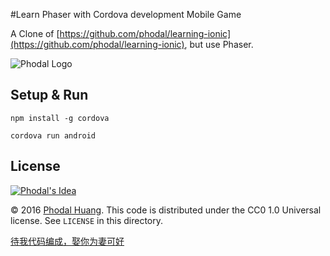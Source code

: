 #Learn Phaser with Cordova development Mobile Game

A Clone of [https://github.com/phodal/learning-ionic](https://github.com/phodal/learning-ionic), but use Phaser.

![Phodal Logo](http://brand.phodal.com/logo/small.svg)

Setup & Run
---

```
npm install -g cordova
```

```
cordova run android
```

License
---

[![Phodal's Idea](http://brand.phodal.com/shields/idea-small.svg)](http://ideas.phodal.com/)

© 2016 [Phodal Huang](https://www.phodal.com). This code is distributed under the CC0 1.0 Universal license. See `LICENSE` in this directory.

[待我代码编成，娶你为妻可好](http://www.xuntayizhan.com/person/ji-ke-ai-qing-zhi-er-shi-dai-wo-dai-ma-bian-cheng-qu-ni-wei-qi-ke-hao-wan/)
